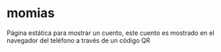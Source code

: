 # momias
Página estática para mostrar un cuento, este cuento es mostrado en el navegador del teléfono a través de un código QR
